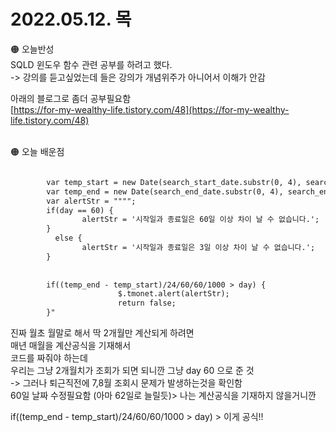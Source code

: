 
# 2022.05.12. 목

🟠 오늘반성   
SQLD 윈도우 함수 관련 공부를 하려고 했다.  
-> 강의를 듣고싶었는데 들은 강의가 개념위주가 아니어서 이해가 안감  


아래의 블로그로 좀더 공부필요함  
[https://for-my-wealthy-life.tistory.com/48](https://for-my-wealthy-life.tistory.com/48)
<br><br>

🟠 오늘 배운점

```html

        var temp_start = new Date(search_start_date.substr(0, 4), search_start_date.substr(4, 2)-1, search_start_date.substr(6, 2));
        var temp_end = new Date(search_end_date.substr(0, 4), search_end_date.substr(4, 2)-1, search_end_date.substr(6, 2));
        var alertStr = """";
        if(day == 60) {
                alertStr = '시작일과 종료일은 60일 이상 차이 날 수 없습니다.';                                                
        } 
          else {
                alertStr = '시작일과 종료일은 3일 이상 차이 날 수 없습니다.';                                                
        } 
        
        
        if((temp_end - temp_start)/24/60/60/1000 > day) {                                                
                        $.tmonet.alert(alertStr);                                                
                        return false;
        }"

```

진짜 월초 월말로 해서 딱 2개월만 계산되게 하려면  
매년 매월을 계산공식을 기재해서  
코드를 짜줘야 하는데  
우리는 그냥 2개월치가 조회가 되면 되니깐  그냥 day 60 으로 준 것  
-> 그러나 퇴근직전에 7,8월 조회시 문제가 발생하는것을 확인함   
   60일 날짜 수정필요함 (아마 62일로 늘릴듯)> 나는 계산공식을 기재하지 않을거니깐


if((temp_end - temp_start)/24/60/60/1000 > day) > 이게 공식!!  
